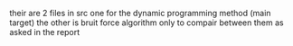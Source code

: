 their are 2 files in src one for the dynamic programming method (main target) the other is bruit force algorithm only to compair between them as asked in the report
